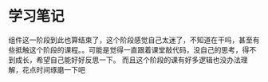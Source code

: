 # 学习笔记

组件这一阶段到此也算结束了，这个阶段感觉自己太迷了，不知道在干吗，甚至有些抵触这个阶段的课程。。可能是觉得一直跟着课堂敲代码，没自己的思考，得不到成长，希望自己能好好反思一下。
而且这个阶段的课有好多逻辑也没办法理解，花点时间琢磨一下吧
